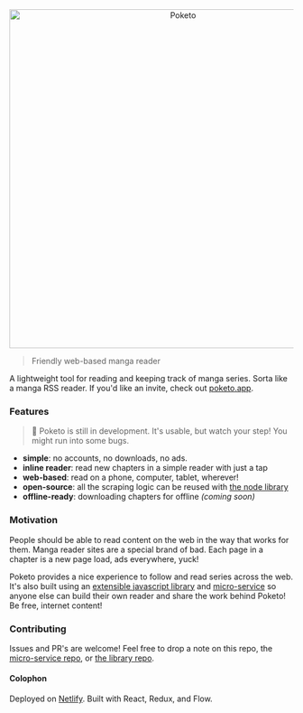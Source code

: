 <div align="center">
  <img width="600" src="https://cdn.rawgit.com/poketo/site/develop/.github/readme-header.svg" alt="Poketo" />
  <br />
</div>

> Friendly web-based manga reader

A lightweight tool for reading and keeping track of manga series. Sorta like a manga RSS reader. If you'd like an invite, check out [poketo.app](https://poketo.app).

### Features

> :construction: Poketo is still in development. It's usable, but watch your step! You might run into some bugs.

* **simple**: no accounts, no downloads, no ads.
* **inline reader**: read new chapters in a simple reader with just a tap
* **web-based**: read on a phone, computer, tablet, wherever!
* **open-source**: all the scraping logic can be reused with [the node library](https://github.com/poketo/poketo)
* **offline-ready**: downloading chapters for offline _(coming soon)_

### Motivation

People should be able to read content on the web in the way that works for them. Manga reader sites are a special brand of bad. Each page in a chapter is a new page load, ads everywhere, yuck!

Poketo provides a nice experience to follow and read series across the web. It's also built using an [extensible javascript library](https://github.com/poketo/poketo) and [micro-service](https://github.com/poketo/service) so anyone else can build their own reader and share the work behind Poketo! Be free, internet content!

### Contributing

Issues and PR's are welcome! Feel free to drop a note on this repo, the [micro-service repo](https://github.com/poketo/service), or [the library repo](https://github.com/poketo/poketo).

#### Colophon

Deployed on [Netlify](https://netlify.com). Built with React, Redux, and Flow.
